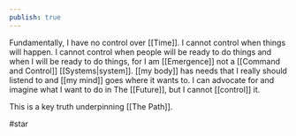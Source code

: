 ```yaml
---
publish: true
---
```


Fundamentally, I have no control over [[Time]]. I cannot control when things will happen. I cannot control when people will be ready to do things and when I will be ready to do things, for I am [[Emergence]] not a [[Command and Control]] [[Systems|system]]. [[my body]] has needs that I really should listend to and [[my mind]] goes where it wants to. I can advocate for and imagine what I want to do in The [[Future]], but I cannot [[control]] it.

This is a key truth underpinning [[The Path]].

#star 